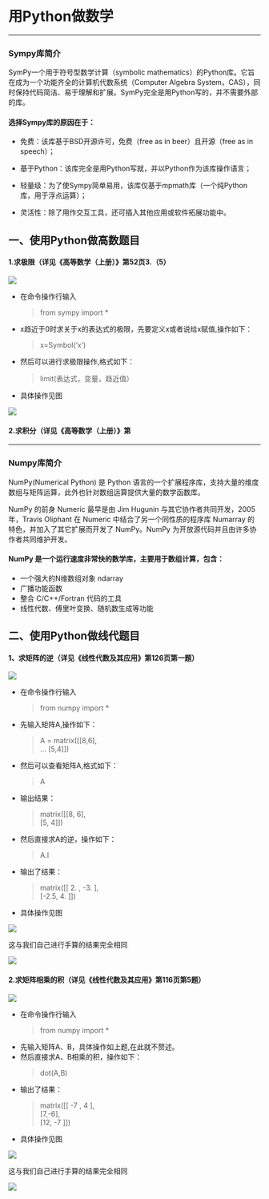 # 用Python做数学
* * * 
### Sympy库简介

SymPy一个用于符号型数学计算（symbolic mathematics）的Python库。它旨在成为一个功能齐全的计算机代数系统（Computer Algebra System，CAS），同时保持代码简洁、易于理解和扩展。SymPy完全是用Python写的，并不需要外部的库。

#### 选择Sympy库的原因在于：

* 免费：该库基于BSD开源许可，免费（free as in beer）且开源（free as in speech）；

* 基于Python：该库完全是用Python写就，并以Python作为该库操作语言；

* 轻量级：为了使Sympy简单易用，该库仅基于mpmath库（一个纯Python库，用于浮点运算）；

* 灵活性：除了用作交互工具，还可插入其他应用或软件拓展功能中。

## 一、使用Python做高数题目
#### 1.求极限（详见《高等数学（上册）》第52页3.（5）

![](http://ww1.sinaimg.cn/large/007jCw9lgy1fxffcduui7j312m0aiwi4.jpg)

- 在命令操作行输入
  >from sympy import *
- x趋近于0时求关于x的表达式的极限，先要定义x或者说给x赋值,操作如下： 
  >x=Symbol(‘x’) 
- 然后可以进行求极限操作,格式如下： 
  >limit(表达式，变量，趋近值） 
- 具体操作见图 

![](http://ww1.sinaimg.cn/large/007jCw9lgy1fxffeqfnbkj30ct03jjra.jpg)

#### 2.求积分（详见《高等数学（上册）》第

* * * 
### Numpy库简介
NumPy(Numerical Python) 是 Python 语言的一个扩展程序库，支持大量的维度数组与矩阵运算，此外也针对数组运算提供大量的数学函数库。

NumPy 的前身 Numeric 最早是由 Jim Hugunin 与其它协作者共同开发，2005 年，Travis Oliphant 在 Numeric 中结合了另一个同性质的程序库 Numarray 的特色，并加入了其它扩展而开发了 NumPy。NumPy 为开放源代码并且由许多协作者共同维护开发。

#### NumPy 是一个运行速度非常快的数学库，主要用于数组计算，包含：
* 一个强大的N维数组对象 ndarray
* 广播功能函数
* 整合 C/C++/Fortran 代码的工具
* 线性代数、傅里叶变换、随机数生成等功能
## 二、使用Python做线代题目

#### 1、求矩阵的逆（详见《线性代数及其应用》第126页第一题）

![](http://ww1.sinaimg.cn/large/007jCw9lgy1fxfh1llpvvj31n70dmagp.jpg)

- 在命令操作行输入
  >from numpy import *
- 先输入矩阵A,操作如下： 
   >A = matrix([[8,6],  
   >... [5,4]])
- 然后可以查看矩阵A,格式如下： 
   > A  

- 输出结果：
   > matrix([[8, 6],  
            [5, 4]])
- 然后直接求A的逆，操作如下：
    >A.I  
- 输出了结果：
    >matrix([[ 2. , -3. ],  
        [-2.5,  4. ]])
- 具体操作见图 

![](http://ww1.sinaimg.cn/large/007jCw9lgy1fxfhakwo30j30cr067jre.jpg)

这与我们自己进行手算的结果完全相同

![](http://ww1.sinaimg.cn/large/007jCw9lgy1fxfhbhckxoj30k303u74a.jpg)

####  2.求矩阵相乘的积（详见《线性代数及其应用》第116页第5题）

![](http://ww1.sinaimg.cn/large/007jCw9lgy1fxfhriv2p1j31xc0m8wrl.jpg)

- 在命令操作行输入
  >from numpy import *
- 先输入矩阵A、B，具体操作如上题,在此就不赘述。
- 然后直接求A、B相乘的积，操作如下：
    >dot(A,B)  
- 输出了结果：
    >matrix([[ -7 , 4 ],  
            [7,-6],  
            [12, -7 ]])
- 具体操作见图 

![](http://ww1.sinaimg.cn/large/007jCw9lgy1fxfhw497lcj30dg0be0sy.jpg)

这与我们自己进行手算的结果完全相同

![](http://ww1.sinaimg.cn/large/007jCw9lgy1fxfhyspadjj30re09gaae.jpg)
